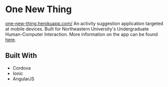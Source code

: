 # One New Thing
[one-new-thing.herokuapp.com/](https://one-new-thing.herokuapp.com/)
An activity suggestion application targeted at mobile devices. Built for Northeastern University's Undergraduate Human-Computer Interaction. More information on the app can be found [here](http://is4300project.nickalekhine.com).

## Built With
- Cordova
- Ionic
- AngularJS
